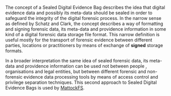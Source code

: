 The concept of a Sealed Digital Evidence Bag describes the idea that
digital evidence data and possibly its meta-data should be sealed in
order to safeguard the integrity of the digital forensic process. In the
narrow sense as defined by Schatz and Clark, the concept describes a way
of formatting and signing forensic data, its meta-data and providence
information in some kind of a digital forensic data storage file format.
This narrow definition is useful mostly for the transport of forensic
evidence between different parties, locations or practitioners by means
of exchange of **signed** storage formats.

In a broader interpretation the same idea of sealed forensic data, its
meta-data and providence information can be used not between people ,
organisations and legal entities, but between different forensic and
non-forensic evidence data processing tools by means of access control
and privilege separation techniques. This second approach to Sealed
Digital Evidence Bags is used by [MattockFS](MattockFS "wikilink").